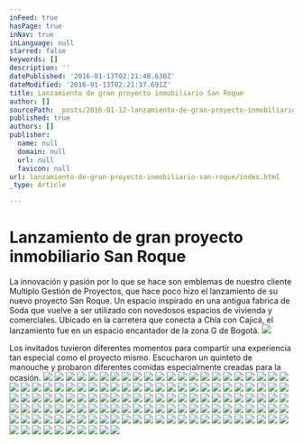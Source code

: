 ```yaml
---
inFeed: true
hasPage: true
inNav: true
inLanguage: null
starred: false
keywords: []
description: ''
datePublished: '2016-01-13T02:21:48.630Z'
dateModified: '2016-01-13T02:21:37.691Z'
title: Lanzamiento de gran proyecto inmobiliario San Roque
author: []
sourcePath: _posts/2016-01-12-lanzamiento-de-gran-proyecto-inmobiliario-san-roque.md
published: true
authors: []
publisher:
  name: null
  domain: null
  url: null
  favicon: null
url: lanzamiento-de-gran-proyecto-inmobiliario-san-roque/index.html
_type: Article

---
```

# Lanzamiento de gran proyecto inmobiliario San Roque

La innovación y pasión por lo que se hace son emblemas de nuestro cliente Multiplo Gestión de Proyectos, que hace poco hizo el lanzamiento de su nuevo proyecto San Roque. Un espacio inspirado en una antigua fabrica de Soda que vuelve a ser utilizado con novedosos espacios de vivienda y comerciales. Ubicado en la carretera que conecta a Chía con Cajicá, el lanzamiento fue en un espacio encantador de la zona G de Bogotá.
![](https://s3-us-west-2.amazonaws.com/the-grid-img/p/356bbf30591095a0920cd1b82c3f73daf5c40ca7.jpg)

Los invitados tuvieron diferentes momentos para compartir una experiencia tan especial como el proyecto mismo. Escucharon un quinteto de manouche y probaron diferentes comidas especialmente creadas para la ocasión. ![](https://the-grid-user-content.s3-us-west-2.amazonaws.com/ab4b0480-d803-47da-935d-4dc8923fdb38.JPG)
![](https://the-grid-user-content.s3-us-west-2.amazonaws.com/05211311-2028-4337-9498-a9fed2337f60.JPG)
![](https://the-grid-user-content.s3-us-west-2.amazonaws.com/8484016a-2fe2-4b4d-a776-84de150c55c8.JPG)
![](https://the-grid-user-content.s3-us-west-2.amazonaws.com/dbb2e48d-357a-4e68-b769-be4cd07218c2.JPG)
![](https://the-grid-user-content.s3-us-west-2.amazonaws.com/9c468340-0407-44bb-9146-c0d0db95bb9d.JPG)
![](https://the-grid-user-content.s3-us-west-2.amazonaws.com/16e6dcd6-1aec-4247-a767-c238c93d2c19.JPG)
![](https://the-grid-user-content.s3-us-west-2.amazonaws.com/0c77e6ad-d899-416a-9167-c4a97a2a3760.JPG)
![](https://the-grid-user-content.s3-us-west-2.amazonaws.com/2478ef16-3d5b-49e7-a54a-dcff0e82671f.JPG)
![](https://the-grid-user-content.s3-us-west-2.amazonaws.com/ba88ccc2-9550-47f1-931a-32fc5f0a719d.JPG)
![](https://the-grid-user-content.s3-us-west-2.amazonaws.com/9c79bb31-826d-4ab0-a484-e27b68cbbaba.JPG)
![](https://the-grid-user-content.s3-us-west-2.amazonaws.com/6c8ca6d9-bc0d-42b6-b3a9-ed5150852342.JPG)
![](https://the-grid-user-content.s3-us-west-2.amazonaws.com/90913d89-84d6-4e05-b7b1-87c9ceabf991.JPG)
![](https://the-grid-user-content.s3-us-west-2.amazonaws.com/c934f38b-122c-496e-b63e-86cad488812e.JPG)
![](https://the-grid-user-content.s3-us-west-2.amazonaws.com/ede038e9-8445-48f9-9626-180c9b34d09f.JPG)
![](https://the-grid-user-content.s3-us-west-2.amazonaws.com/47583503-ae9a-4389-a9c5-ac04c3af3468.JPG)
![](https://the-grid-user-content.s3-us-west-2.amazonaws.com/a50d4b15-ce2b-478b-90fb-06fdbc0f3816.JPG)
![](https://the-grid-user-content.s3-us-west-2.amazonaws.com/4a4e544a-0939-48cb-a945-d8dafd3d759b.JPG)
![](https://the-grid-user-content.s3-us-west-2.amazonaws.com/29ed0881-6159-4310-ae92-26bf30159484.JPG)
![](https://the-grid-user-content.s3-us-west-2.amazonaws.com/9f21e714-2957-479c-9ecd-65f76501b525.JPG)
![](https://the-grid-user-content.s3-us-west-2.amazonaws.com/5f53acbb-3065-44a8-b7c0-cd1c3da2f23f.JPG)
![](https://the-grid-user-content.s3-us-west-2.amazonaws.com/1d1fb1e2-6b4f-45dc-b4bb-60c50250c3ff.JPG)
![](https://the-grid-user-content.s3-us-west-2.amazonaws.com/383c06d6-df16-4497-ae08-f51fd63abf63.JPG)
![](https://the-grid-user-content.s3-us-west-2.amazonaws.com/8b99e7c5-8459-4357-9d18-ba1fd343e068.JPG)
![](https://the-grid-user-content.s3-us-west-2.amazonaws.com/d293323d-b927-466d-807b-0556db149c78.JPG)
![](https://the-grid-user-content.s3-us-west-2.amazonaws.com/d376dde1-3b13-4e51-9fdd-beb819713894.JPG)
![](https://the-grid-user-content.s3-us-west-2.amazonaws.com/1689756f-8c3c-473d-856d-091243deb2d9.JPG)
![](https://the-grid-user-content.s3-us-west-2.amazonaws.com/cb72c57e-5f3f-47d5-8d7c-83f5056a9f4d.JPG)
![](https://the-grid-user-content.s3-us-west-2.amazonaws.com/7dc760ec-2b52-451c-a5c8-b2a8e85e764c.JPG)
![](https://the-grid-user-content.s3-us-west-2.amazonaws.com/d75c8737-3688-47bd-b822-bd3069fa2689.JPG)
![](https://the-grid-user-content.s3-us-west-2.amazonaws.com/f868f1ce-7066-460b-af25-89453dbbb676.JPG)
![](https://the-grid-user-content.s3-us-west-2.amazonaws.com/fb0aabe2-cee3-4f72-a3db-20ab83b43167.JPG)
![](https://the-grid-user-content.s3-us-west-2.amazonaws.com/c01a6061-7d86-40e7-8a03-5f3f8b3c046f.JPG)
![](https://the-grid-user-content.s3-us-west-2.amazonaws.com/6783a9e9-edc2-45d2-a3ed-a7df6d949185.JPG)
![](https://the-grid-user-content.s3-us-west-2.amazonaws.com/c620b969-6c50-4c55-ad28-2c03f12ae183.JPG)
![](https://the-grid-user-content.s3-us-west-2.amazonaws.com/11c3d84d-5bc1-4172-9c70-26bdbdb20459.JPG)
![](https://the-grid-user-content.s3-us-west-2.amazonaws.com/829df907-1d16-4cb1-8cfc-86a408f198e2.JPG)
![](https://the-grid-user-content.s3-us-west-2.amazonaws.com/71a453ee-b60c-4fc7-89b8-9cb2e5cbe62a.JPG)
![](https://the-grid-user-content.s3-us-west-2.amazonaws.com/7a2c08e9-ac84-4f89-b9c3-3776033e24e8.JPG)
![](https://the-grid-user-content.s3-us-west-2.amazonaws.com/2ed14a22-4801-40ff-9919-0c554c975b6e.JPG)
![](https://the-grid-user-content.s3-us-west-2.amazonaws.com/9428721d-c302-4c80-861c-f89c06c6581b.JPG)
![](https://the-grid-user-content.s3-us-west-2.amazonaws.com/6b199846-246d-47c3-af1c-73662749623f.JPG)
![](https://the-grid-user-content.s3-us-west-2.amazonaws.com/a0d5111f-4f45-44bd-8dd5-dc0074646483.JPG)
![](https://the-grid-user-content.s3-us-west-2.amazonaws.com/e609adbe-0212-44ea-b078-e2c64cb938a4.JPG)
![](https://the-grid-user-content.s3-us-west-2.amazonaws.com/cd0bd58c-c50d-4178-9bbd-de5798656c33.JPG)
![](https://the-grid-user-content.s3-us-west-2.amazonaws.com/a7f30d0f-3dcf-4c61-b97f-230656660eb3.JPG)
![](https://the-grid-user-content.s3-us-west-2.amazonaws.com/4af88eb8-f3db-4a2b-b658-378e4018636b.JPG)
![](https://the-grid-user-content.s3-us-west-2.amazonaws.com/d51d06dd-5b69-45c1-bb7d-e9e191b1bde1.JPG)
![](https://the-grid-user-content.s3-us-west-2.amazonaws.com/2c533380-24cb-47a6-818b-f29a7198ed59.JPG)
![](https://the-grid-user-content.s3-us-west-2.amazonaws.com/8d858ab2-6ae1-47c2-a557-5fea00719bd8.JPG)
![](https://the-grid-user-content.s3-us-west-2.amazonaws.com/39c6c63c-ee9c-470c-8885-9452174ef77c.JPG)
![](https://the-grid-user-content.s3-us-west-2.amazonaws.com/c2c244cf-feca-4788-bed6-63d17b356635.JPG)
![](https://the-grid-user-content.s3-us-west-2.amazonaws.com/d94b27ef-76ef-4176-a5de-760d6f71908d.JPG)
![](https://the-grid-user-content.s3-us-west-2.amazonaws.com/03f1fe3a-3d15-48ca-8215-15e4ea04540c.JPG)
![](https://the-grid-user-content.s3-us-west-2.amazonaws.com/385768fa-9ef3-42e9-97d3-9ac9e2da9e1b.JPG)
![](https://the-grid-user-content.s3-us-west-2.amazonaws.com/2398cd52-5e11-44a7-9dd7-32f02b24c6bd.JPG)
![](https://the-grid-user-content.s3-us-west-2.amazonaws.com/d5c777dc-5427-4fa6-887f-ef503f85fe79.JPG)
![](https://the-grid-user-content.s3-us-west-2.amazonaws.com/33311ecf-6fb8-4e1a-8443-fb5e5cd7f893.JPG)
![](https://the-grid-user-content.s3-us-west-2.amazonaws.com/d12b3dc9-b8a0-4cdc-8507-7e73f3a633e8.JPG)
![](https://the-grid-user-content.s3-us-west-2.amazonaws.com/3657e098-9d6c-4b7a-8f19-ee0b37dbbdfc.JPG)
![](https://the-grid-user-content.s3-us-west-2.amazonaws.com/5a54f52f-ff67-4214-aa61-0e4c9142ef1c.JPG)
![](https://the-grid-user-content.s3-us-west-2.amazonaws.com/ddd386a2-2051-49d0-890f-5815b3b55115.JPG)
![](https://the-grid-user-content.s3-us-west-2.amazonaws.com/1c9b6dcc-3998-4a7c-925f-4f43a1676446.JPG)
![](https://the-grid-user-content.s3-us-west-2.amazonaws.com/1ba1281e-eca3-496a-972c-821d1c134667.JPG)
![](https://the-grid-user-content.s3-us-west-2.amazonaws.com/8f4f1d8b-ba65-4b68-b5dc-3d3aef1038f6.JPG)
![](https://the-grid-user-content.s3-us-west-2.amazonaws.com/ebd93c73-3cc2-4c78-a94f-6dfee9196549.JPG)
![](https://the-grid-user-content.s3-us-west-2.amazonaws.com/1f0574a6-7fb6-46d0-bf32-39fe35599d21.JPG)
![](https://the-grid-user-content.s3-us-west-2.amazonaws.com/554f7946-6d5a-4570-8db1-d7e4e5a04a92.JPG)
![](https://the-grid-user-content.s3-us-west-2.amazonaws.com/f3ffc790-3955-419b-b9cb-14d294433fc6.JPG)
![](https://the-grid-user-content.s3-us-west-2.amazonaws.com/4815e4c4-9a4f-4057-8133-49ed7ad05bb7.JPG)
![](https://the-grid-user-content.s3-us-west-2.amazonaws.com/b25ae08b-3e22-4de6-8582-a3e181c3b3ab.JPG)
![](https://the-grid-user-content.s3-us-west-2.amazonaws.com/11ea6c6d-6173-47d6-96fc-0e5958762371.JPG)
![](https://the-grid-user-content.s3-us-west-2.amazonaws.com/35360022-d6bb-480c-b975-ac5d10508e3a.JPG)
![](https://the-grid-user-content.s3-us-west-2.amazonaws.com/332bc81a-c371-4c2a-8dae-82b7e4d759fb.JPG)
![](https://the-grid-user-content.s3-us-west-2.amazonaws.com/d2ef9bc3-6b4b-4e7f-a231-2c3da50fd5bf.JPG)
![](https://the-grid-user-content.s3-us-west-2.amazonaws.com/851dfff7-a154-42e6-8c4b-e5f8f247c385.JPG)
![](https://the-grid-user-content.s3-us-west-2.amazonaws.com/ecde6242-5e07-4eb4-8c13-87c3cfb50c01.JPG)
![](https://the-grid-user-content.s3-us-west-2.amazonaws.com/bf502447-885e-432b-aabd-b93c769b986a.JPG)
![](https://the-grid-user-content.s3-us-west-2.amazonaws.com/e9bc8faf-aace-429b-822e-a3e6c0318e81.JPG)
![](https://the-grid-user-content.s3-us-west-2.amazonaws.com/aa57e8d0-9408-443b-a92c-28919aca7ce5.JPG)
![](https://the-grid-user-content.s3-us-west-2.amazonaws.com/3f8d8a08-4767-4743-a8bb-9f6386c90f14.JPG)
![](https://the-grid-user-content.s3-us-west-2.amazonaws.com/46808fbf-4049-4c0e-9bd0-623cf1f01d08.JPG)
![](https://the-grid-user-content.s3-us-west-2.amazonaws.com/521cff4b-6d59-4b9a-8dfc-f292f7ba61a9.JPG)
![](https://the-grid-user-content.s3-us-west-2.amazonaws.com/15b186b4-8083-47a5-acba-915b6056ad7c.JPG)
![](https://the-grid-user-content.s3-us-west-2.amazonaws.com/074a190b-93c7-4bd3-820e-9eb030f011c4.JPG)
![](https://the-grid-user-content.s3-us-west-2.amazonaws.com/6a0ed97e-7a1e-4a77-9aaf-91062d9b70b5.JPG)
![](https://the-grid-user-content.s3-us-west-2.amazonaws.com/5bca2aae-25a8-4743-a8e2-413e768addae.JPG)
![](https://the-grid-user-content.s3-us-west-2.amazonaws.com/3a3a97b0-acc0-437b-a816-38a57d36f754.JPG)
![](https://the-grid-user-content.s3-us-west-2.amazonaws.com/e23eb036-8f31-41b7-bfec-e94f6e64567b.JPG)
![](https://the-grid-user-content.s3-us-west-2.amazonaws.com/1e189f9f-3ac1-4caf-bb8b-82b41fde0d4c.JPG)
![](https://the-grid-user-content.s3-us-west-2.amazonaws.com/ecd2c8df-88ce-4e90-82d5-90a1c25f5b74.JPG)
![](https://the-grid-user-content.s3-us-west-2.amazonaws.com/7bc05773-ce06-4cdb-ae57-128a8e8db8b2.JPG)
![](https://the-grid-user-content.s3-us-west-2.amazonaws.com/b7ae42a5-8763-4aaf-984f-dff8b8575d25.JPG)
![](https://the-grid-user-content.s3-us-west-2.amazonaws.com/c7d9fed1-b14c-4b57-a89a-8efea25cd382.JPG)
![](https://the-grid-user-content.s3-us-west-2.amazonaws.com/ee506c0b-2214-45dd-9162-59978e50758a.JPG)
![](https://the-grid-user-content.s3-us-west-2.amazonaws.com/f859e9d4-df58-421a-81de-1ed8830fc7ad.JPG)
![](https://the-grid-user-content.s3-us-west-2.amazonaws.com/569e9e2d-0aed-4435-a113-becf4ac82b6d.JPG)
![](https://the-grid-user-content.s3-us-west-2.amazonaws.com/e60086f1-8ea8-4121-a05d-8b15ea377c74.JPG)
![](https://the-grid-user-content.s3-us-west-2.amazonaws.com/5df77853-326b-4c62-b6a1-331251947786.JPG)
![](https://the-grid-user-content.s3-us-west-2.amazonaws.com/054ce2c6-5460-4c87-b3e4-9a15d8feb965.JPG)
![](https://the-grid-user-content.s3-us-west-2.amazonaws.com/fc747023-cdaa-42aa-a612-a3cd98b702a5.JPG)
![](https://the-grid-user-content.s3-us-west-2.amazonaws.com/bee4acf3-9378-41fd-9d45-c5ef592fd387.JPG)
![](https://the-grid-user-content.s3-us-west-2.amazonaws.com/5142b200-0c4e-4cc7-8c3a-606c7705976b.JPG)
![](https://the-grid-user-content.s3-us-west-2.amazonaws.com/9170cea2-b508-42c3-a65a-0eface0847ea.JPG)
![](https://the-grid-user-content.s3-us-west-2.amazonaws.com/7eae200f-e15d-471f-be13-77fae8211f89.JPG)
![](https://the-grid-user-content.s3-us-west-2.amazonaws.com/7f9077b9-3bd6-417e-8c49-804baac1eea2.JPG)
![](https://the-grid-user-content.s3-us-west-2.amazonaws.com/2753abeb-b458-40c1-9a9f-c8be884db1c0.JPG)
![](https://the-grid-user-content.s3-us-west-2.amazonaws.com/897a743c-65af-49ea-afd1-27f4ec261ce1.JPG)
![](https://the-grid-user-content.s3-us-west-2.amazonaws.com/4225f23c-05c8-47a0-806e-6ee486cc0f4b.JPG)
![](https://the-grid-user-content.s3-us-west-2.amazonaws.com/c47cd7e9-a506-4f9c-9260-8cc35f523816.JPG)
![](https://the-grid-user-content.s3-us-west-2.amazonaws.com/502daacd-a60a-4e2b-8797-64b59722ca1c.JPG)
![](https://the-grid-user-content.s3-us-west-2.amazonaws.com/d387b275-4176-4502-bd40-59df2604fc8a.JPG)
![](https://the-grid-user-content.s3-us-west-2.amazonaws.com/cde0af75-7767-4711-88bc-9910f354e1b0.JPG)
![](https://the-grid-user-content.s3-us-west-2.amazonaws.com/7608141f-b30d-47ad-84ac-8ce7af731088.JPG)
![](https://the-grid-user-content.s3-us-west-2.amazonaws.com/a9fec56a-b3f2-425a-81af-12409e9fd9b4.JPG)
![](https://the-grid-user-content.s3-us-west-2.amazonaws.com/e637a604-19ec-42e4-af3b-e479199cde44.JPG)
![](https://the-grid-user-content.s3-us-west-2.amazonaws.com/d5d4cde9-126b-4884-ae65-b10460b96c91.JPG)
![](https://the-grid-user-content.s3-us-west-2.amazonaws.com/2b46cb37-94f3-4904-9151-fdcf255f7cd9.JPG)
![](https://the-grid-user-content.s3-us-west-2.amazonaws.com/9ec51354-ad7b-4d40-b208-e505973a1944.JPG)
![](https://the-grid-user-content.s3-us-west-2.amazonaws.com/583e45b0-f001-4214-be2a-752c7ca17d58.JPG)
![](https://the-grid-user-content.s3-us-west-2.amazonaws.com/5fa6bcc7-08ca-468c-a8ed-ea62035af018.JPG)
![](https://the-grid-user-content.s3-us-west-2.amazonaws.com/3a12b5ba-5859-4074-8ed5-523a4ada647d.JPG)
![](https://the-grid-user-content.s3-us-west-2.amazonaws.com/cfffb610-d9f7-4c84-b07c-1e291c5c206e.JPG)
![](https://the-grid-user-content.s3-us-west-2.amazonaws.com/c5805e0a-5908-4739-a105-44ac04204fba.JPG)
![](https://the-grid-user-content.s3-us-west-2.amazonaws.com/fb6e1424-2ea5-4e3d-9014-a410cc97d541.JPG)
![](https://the-grid-user-content.s3-us-west-2.amazonaws.com/d98a0f8a-297c-4316-8346-879a5abb9dd1.JPG)
![](https://the-grid-user-content.s3-us-west-2.amazonaws.com/43fb78aa-9f3f-4a83-937c-07c0e939699e.JPG)
![](https://the-grid-user-content.s3-us-west-2.amazonaws.com/f60c6a9f-8954-4837-bb87-5117ee6f5eee.JPG)
![](https://the-grid-user-content.s3-us-west-2.amazonaws.com/ddab8a33-0cc3-481a-9d7b-bcb541fa973e.JPG)
![](https://the-grid-user-content.s3-us-west-2.amazonaws.com/0b9c8dfe-ac96-4f20-aa32-82ddceebb5b7.JPG)
![](https://the-grid-user-content.s3-us-west-2.amazonaws.com/9eff6901-6929-490d-86ce-e752d0c21656.JPG)
![](https://the-grid-user-content.s3-us-west-2.amazonaws.com/46a50a36-aa84-4c0d-b9c0-9c2e0fceee36.JPG)
![](https://the-grid-user-content.s3-us-west-2.amazonaws.com/25758604-19b5-4aa4-a459-baa0a14a308f.JPG)